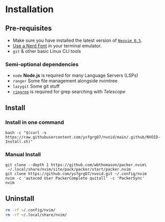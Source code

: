 # Installation
## Pre-requisites
- Make sure you have installed the latest version of [`Neovim 0.5`](https://github.com/neovim/neovim/releases/tag/v0.5.0).
- [Use a Nerd Font](https://www.nerdfonts.com/) in your terminal emulator.
- `git` & other basic Linux CLI tools
### Semi-optional dependencies
- `node` **Node.js** is required for many Language Servers (LSPs)
- `ranger` Some file management alongside nvimtree
- `lazygit` Some git stuff
- [`ripgrep`](https://github.com/BurntSushi/ripgrep) is required for grep searching with _Telescope_
## Install
### Install in one command
```shell
bash -c "$(curl -s https://raw.githubusercontent.com/ysfgrgO7/nvoid/main/.github/NVOID-Install.sh)"
```
### Manual Install
```shell
git clone --depth 1 https://github.com/wbthomason/packer.nvim\
 ~/.local/share/nvim/site/pack/packer/start/packer.nvim
git clone https://github.com/ysfgrgO7/nvoid.git ~/.config/nvim
nvim -c 'autocmd User PackerComplete quitall' -c 'PackerSync'
nvim
```
## Uninstall

```bash
rm -rf ~/.config/nvim/
rm -rf ~/.local/share/nvim/
```
